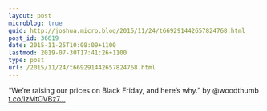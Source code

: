 ```yaml
---
layout: post
microblog: true
guid: http://joshua.micro.blog/2015/11/24/t669291442657824768.html
post_id: 36619
date: 2015-11-25T10:08:09+1100
lastmod: 2019-07-30T17:41:26+1100
type: post
url: /2015/11/24/t669291442657824768.html
---
```

“We’re raising our prices on Black Friday, and here’s why.” by @woodthumb [t.co/lzMtOVBz7...](https://t.co/lzMtOVBz73)
